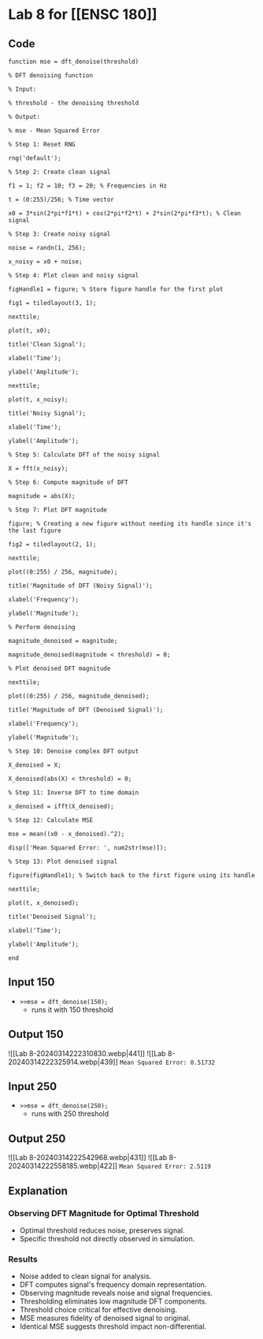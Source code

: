 # Lab 8 for [[ENSC 180]]

## Code 
```
function mse = dft_denoise(threshold)

% DFT denoising function

% Input:

% threshold - the denoising threshold

% Output:

% mse - Mean Squared Error

% Step 1: Reset RNG

rng('default');

% Step 2: Create clean signal

f1 = 1; f2 = 10; f3 = 20; % Frequencies in Hz

t = (0:255)/256; % Time vector

x0 = 3*sin(2*pi*f1*t) + cos(2*pi*f2*t) + 2*sin(2*pi*f3*t); % Clean signal

% Step 3: Create noisy signal

noise = randn(1, 256);

x_noisy = x0 + noise;

% Step 4: Plot clean and noisy signal

figHandle1 = figure; % Store figure handle for the first plot

fig1 = tiledlayout(3, 1);

nexttile;

plot(t, x0);

title('Clean Signal');

xlabel('Time');

ylabel('Amplitude');

nexttile;

plot(t, x_noisy);

title('Noisy Signal');

xlabel('Time');

ylabel('Amplitude');

% Step 5: Calculate DFT of the noisy signal

X = fft(x_noisy);

% Step 6: Compute magnitude of DFT

magnitude = abs(X);

% Step 7: Plot DFT magnitude

figure; % Creating a new figure without needing its handle since it's the last figure

fig2 = tiledlayout(2, 1);

nexttile;

plot((0:255) / 256, magnitude);

title('Magnitude of DFT (Noisy Signal)');

xlabel('Frequency');

ylabel('Magnitude');

% Perform denoising

magnitude_denoised = magnitude;

magnitude_denoised(magnitude < threshold) = 0;

% Plot denoised DFT magnitude

nexttile;

plot((0:255) / 256, magnitude_denoised);

title('Magnitude of DFT (Denoised Signal)');

xlabel('Frequency');

ylabel('Magnitude');

% Step 10: Denoise complex DFT output

X_denoised = X;

X_denoised(abs(X) < threshold) = 0;

% Step 11: Inverse DFT to time domain

x_denoised = ifft(X_denoised);

% Step 12: Calculate MSE

mse = mean((x0 - x_denoised).^2);

disp(['Mean Squared Error: ', num2str(mse)]);

% Step 13: Plot denoised signal

figure(figHandle1); % Switch back to the first figure using its handle

nexttile;

plot(t, x_denoised);

title('Denoised Signal');

xlabel('Time');

ylabel('Amplitude');

end
```

## Input 150
- `>>mse = dft_denoise(150);`
	- runs it with 150 threshold

## Output 150
![[Lab 8-20240314222310830.webp|441]]
![[Lab 8-20240314222325914.webp|439]]
`Mean Squared Error: 0.51732`
## Input 250
- `>>mse = dft_denoise(250);`
	- runs with 250 threshold
## Output 250 
![[Lab 8-20240314222542968.webp|431]]
![[Lab 8-20240314222558185.webp|422]]
`Mean Squared Error: 2.5119`

## Explanation
### Observing DFT Magnitude for Optimal Threshold
- Optimal threshold reduces noise, preserves signal.
- Specific threshold not directly observed in simulation.
### Results
- Noise added to clean signal for analysis.
- DFT computes signal's frequency domain representation.
- Observing magnitude reveals noise and signal frequencies.
- Thresholding eliminates low magnitude DFT components.
- Threshold choice critical for effective denoising.
- MSE measures fidelity of denoised signal to original.
- Identical MSE suggests threshold impact non-differential.